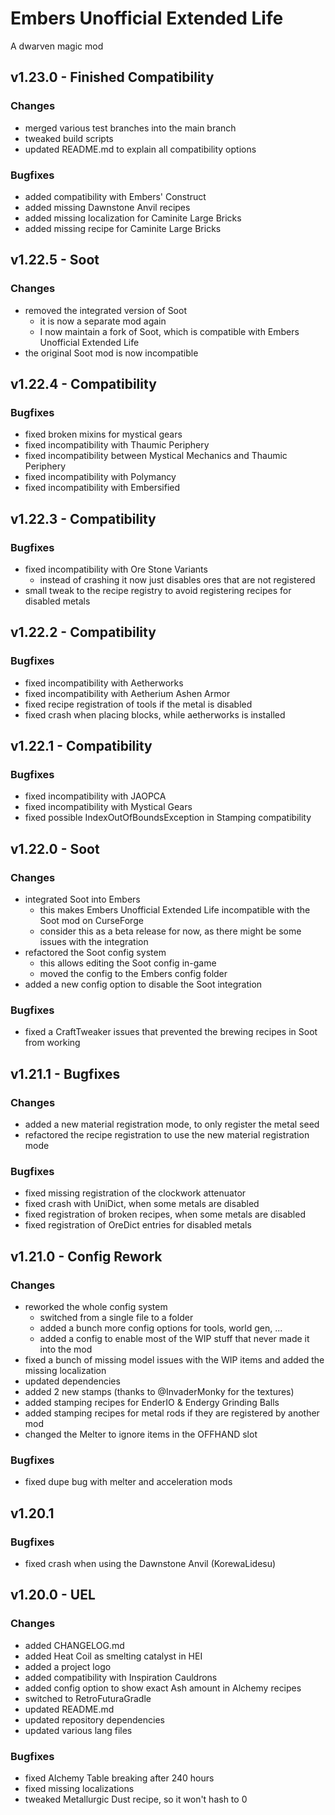 # Embers Unofficial Extended Life

A dwarven magic mod

## v1.23.0 - Finished Compatibility
### Changes
- merged various test branches into the main branch
- tweaked build scripts
- updated README.md to explain all compatibility options

### Bugfixes
- added compatibility with Embers' Construct
- added missing Dawnstone Anvil recipes
- added missing localization for Caminite Large Bricks
- added missing recipe for Caminite Large Bricks

## v1.22.5 - Soot
### Changes
- removed the integrated version of Soot
  - it is now a separate mod again
  - I now maintain a fork of Soot, which is compatible with Embers Unofficial Extended Life
- the original Soot mod is now incompatible

## v1.22.4 - Compatibility
### Bugfixes
- fixed broken mixins for mystical gears
- fixed incompatibility with Thaumic Periphery
- fixed incompatibility between Mystical Mechanics and Thaumic Periphery
- fixed incompatibility with Polymancy
- fixed incompatibility with Embersified

## v1.22.3 - Compatibility
### Bugfixes
- fixed incompatibility with Ore Stone Variants
  - instead of crashing it now just disables ores that are not registered
- small tweak to the recipe registry to avoid registering recipes for disabled metals

## v1.22.2 - Compatibility
### Bugfixes
- fixed incompatibility with Aetherworks
- fixed incompatibility with Aetherium Ashen Armor
- fixed recipe registration of tools if the metal is disabled
- fixed crash when placing blocks, while aetherworks is installed

## v1.22.1 - Compatibility
### Bugfixes
- fixed incompatibility with JAOPCA
- fixed incompatibility with Mystical Gears
- fixed possible IndexOutOfBoundsException in Stamping compatibility

## v1.22.0 - Soot
### Changes
- integrated Soot into Embers
  - this makes Embers Unofficial Extended Life incompatible with the Soot mod on CurseForge
  - consider this as a beta release for now, as there might be some issues with the integration
- refactored the Soot config system
  - this allows editing the Soot config in-game
  - moved the config to the Embers config folder
- added a new config option to disable the Soot integration

### Bugfixes
- fixed a CraftTweaker issues that prevented the brewing recipes in Soot from working

## v1.21.1 - Bugfixes
### Changes
- added a new material registration mode, to only register the metal seed
- refactored the recipe registration to use the new material registration mode

### Bugfixes
- fixed missing registration of the clockwork attenuator
- fixed crash with UniDict, when some metals are disabled
- fixed registration of broken recipes, when some metals are disabled
- fixed registration of OreDict entries for disabled metals

## v1.21.0 - Config Rework
### Changes
- reworked the whole config system
  - switched from a single file to a folder
  - added a bunch more config options for tools, world gen, ...
  - added a config to enable most of the WIP stuff that never made it into the mod
- fixed a bunch of missing model issues with the WIP items and added the missing localization
- updated dependencies
- added 2 new stamps (thanks to @InvaderMonky for the textures)
- added stamping recipes for EnderIO & Endergy Grinding Balls
- added stamping recipes for metal rods if they are registered by another mod
- changed the Melter to ignore items in the OFFHAND slot

### Bugfixes
- fixed dupe bug with melter and acceleration mods

## v1.20.1
### Bugfixes
- fixed crash when using the Dawnstone Anvil (KorewaLidesu)

## v1.20.0 - UEL
### Changes
- added CHANGELOG.md
- added Heat Coil as smelting catalyst in HEI
- added a project logo
- added compatibility with Inspiration Cauldrons
- added config option to show exact Ash amount in Alchemy recipes
- switched to RetroFuturaGradle
- updated README.md
- updated repository dependencies
- updated various lang files

### Bugfixes
- fixed Alchemy Table breaking after 240 hours
- fixed missing localizations
- tweaked Metallurgic Dust recipe, so it won't hash to 0
